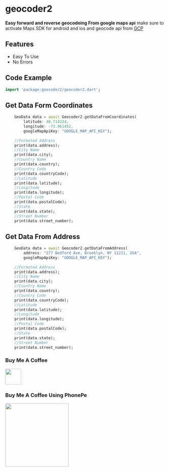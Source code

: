 # geocoder2

**Easy forward and reverse geocodeing From google maps api**
make sure to activate Maps SDK for android and ios and geocode api from  <a href="https://console.cloud.google.com">GCP</a> 


## Features

* Easy To Use
* No Errors

## Code Example
```dart
import 'package:geocoder2/geocoder2.dart';
```

## Get Data Form Coordinates
```dart
    GeoData data = await Geocoder2.getDataFromCoordinates(
        latitude: 40.714224,
        longitude: -73.961452,
        googleMapApiKey: "GOOGLE_MAP_API_KEY");
    
    //Formated Address
    print(data.address);
    //City Name
    print(data.city);
    //Country Name
    print(data.country);
    //Country Code
    print(data.countryCode);
    //Latitude
    print(data.latitude);
    //Longitude
    print(data.longitude);
    //Postal Code
    print(data.postalCode);
    //State
    print(data.state);
    //Street Number
    print(data.street_number);

```
## Get Data From Address
```dart
    GeoData data = await Geocoder2.getDataFromAddress(
        address: "277 Bedford Ave, Brooklyn, NY 11211, USA",
        googleMapApiKey: "GOOGLE_MAP_API_KEY");
    
    //Formated Address
    print(data.address);
    //City Name
    print(data.city);
    //Country Name
    print(data.country);
    //Country Code
    print(data.countryCode);
    //Latitude
    print(data.latitude);
    //Longitude
    print(data.longitude);
    //Postal Code
    print(data.postalCode);
    //State
    print(data.state);
    //Street Number
    print(data.street_number);
```

### Buy Me A Coffee

<a href="https://www.buymeacoffee.com/flutterbuddy">
<img src="https://www.buymeacoffee.com/assets/img/guidelines/download-assets-1.svg" height="50" target="_flutterbuddy">
</a>

### Buy Me A Coffee Using PhonePe
<img src="https://flutterbuddy.in/payment.jpg" height="200">
